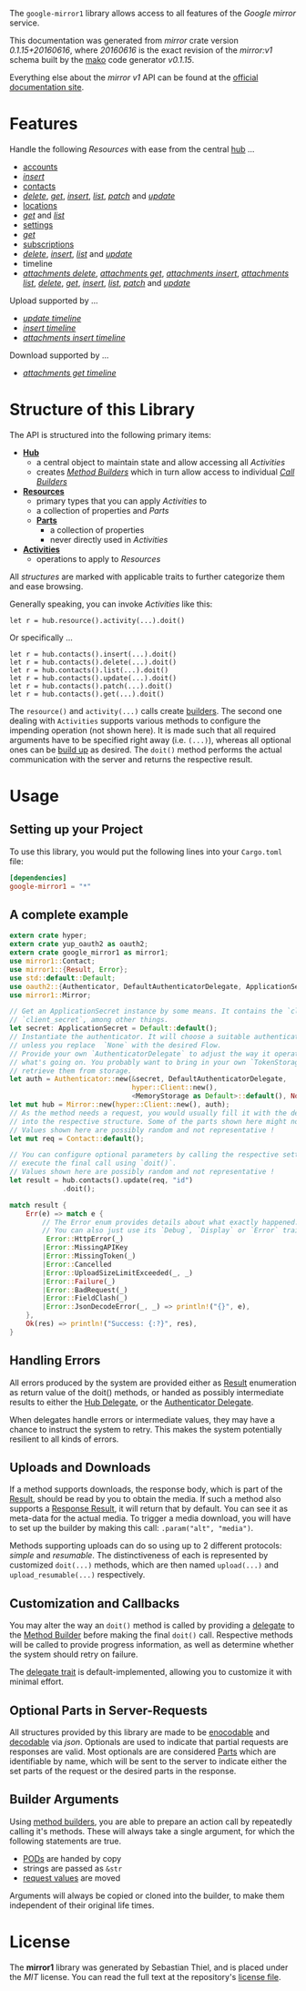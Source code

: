 <!---
DO NOT EDIT !
This file was generated automatically from 'src/mako/api/README.md.mako'
DO NOT EDIT !
-->
The `google-mirror1` library allows access to all features of the *Google mirror* service.

This documentation was generated from *mirror* crate version *0.1.15+20160616*, where *20160616* is the exact revision of the *mirror:v1* schema built by the [mako](http://www.makotemplates.org/) code generator *v0.1.15*.

Everything else about the *mirror* *v1* API can be found at the
[official documentation site](https://developers.google.com/glass).
# Features

Handle the following *Resources* with ease from the central [hub](http://byron.github.io/google-apis-rs/google_mirror1/struct.Mirror.html) ... 

* [accounts](http://byron.github.io/google-apis-rs/google_mirror1/struct.Account.html)
 * [*insert*](http://byron.github.io/google-apis-rs/google_mirror1/struct.AccountInsertCall.html)
* [contacts](http://byron.github.io/google-apis-rs/google_mirror1/struct.Contact.html)
 * [*delete*](http://byron.github.io/google-apis-rs/google_mirror1/struct.ContactDeleteCall.html), [*get*](http://byron.github.io/google-apis-rs/google_mirror1/struct.ContactGetCall.html), [*insert*](http://byron.github.io/google-apis-rs/google_mirror1/struct.ContactInsertCall.html), [*list*](http://byron.github.io/google-apis-rs/google_mirror1/struct.ContactListCall.html), [*patch*](http://byron.github.io/google-apis-rs/google_mirror1/struct.ContactPatchCall.html) and [*update*](http://byron.github.io/google-apis-rs/google_mirror1/struct.ContactUpdateCall.html)
* [locations](http://byron.github.io/google-apis-rs/google_mirror1/struct.Location.html)
 * [*get*](http://byron.github.io/google-apis-rs/google_mirror1/struct.LocationGetCall.html) and [*list*](http://byron.github.io/google-apis-rs/google_mirror1/struct.LocationListCall.html)
* [settings](http://byron.github.io/google-apis-rs/google_mirror1/struct.Setting.html)
 * [*get*](http://byron.github.io/google-apis-rs/google_mirror1/struct.SettingGetCall.html)
* [subscriptions](http://byron.github.io/google-apis-rs/google_mirror1/struct.Subscription.html)
 * [*delete*](http://byron.github.io/google-apis-rs/google_mirror1/struct.SubscriptionDeleteCall.html), [*insert*](http://byron.github.io/google-apis-rs/google_mirror1/struct.SubscriptionInsertCall.html), [*list*](http://byron.github.io/google-apis-rs/google_mirror1/struct.SubscriptionListCall.html) and [*update*](http://byron.github.io/google-apis-rs/google_mirror1/struct.SubscriptionUpdateCall.html)
* timeline
 * [*attachments delete*](http://byron.github.io/google-apis-rs/google_mirror1/struct.TimelineAttachmentDeleteCall.html), [*attachments get*](http://byron.github.io/google-apis-rs/google_mirror1/struct.TimelineAttachmentGetCall.html), [*attachments insert*](http://byron.github.io/google-apis-rs/google_mirror1/struct.TimelineAttachmentInsertCall.html), [*attachments list*](http://byron.github.io/google-apis-rs/google_mirror1/struct.TimelineAttachmentListCall.html), [*delete*](http://byron.github.io/google-apis-rs/google_mirror1/struct.TimelineDeleteCall.html), [*get*](http://byron.github.io/google-apis-rs/google_mirror1/struct.TimelineGetCall.html), [*insert*](http://byron.github.io/google-apis-rs/google_mirror1/struct.TimelineInsertCall.html), [*list*](http://byron.github.io/google-apis-rs/google_mirror1/struct.TimelineListCall.html), [*patch*](http://byron.github.io/google-apis-rs/google_mirror1/struct.TimelinePatchCall.html) and [*update*](http://byron.github.io/google-apis-rs/google_mirror1/struct.TimelineUpdateCall.html)


Upload supported by ...

* [*update timeline*](http://byron.github.io/google-apis-rs/google_mirror1/struct.TimelineUpdateCall.html)
* [*insert timeline*](http://byron.github.io/google-apis-rs/google_mirror1/struct.TimelineInsertCall.html)
* [*attachments insert timeline*](http://byron.github.io/google-apis-rs/google_mirror1/struct.TimelineAttachmentInsertCall.html)

Download supported by ...

* [*attachments get timeline*](http://byron.github.io/google-apis-rs/google_mirror1/struct.TimelineAttachmentGetCall.html)



# Structure of this Library

The API is structured into the following primary items:

* **[Hub](http://byron.github.io/google-apis-rs/google_mirror1/struct.Mirror.html)**
    * a central object to maintain state and allow accessing all *Activities*
    * creates [*Method Builders*](http://byron.github.io/google-apis-rs/google_mirror1/trait.MethodsBuilder.html) which in turn
      allow access to individual [*Call Builders*](http://byron.github.io/google-apis-rs/google_mirror1/trait.CallBuilder.html)
* **[Resources](http://byron.github.io/google-apis-rs/google_mirror1/trait.Resource.html)**
    * primary types that you can apply *Activities* to
    * a collection of properties and *Parts*
    * **[Parts](http://byron.github.io/google-apis-rs/google_mirror1/trait.Part.html)**
        * a collection of properties
        * never directly used in *Activities*
* **[Activities](http://byron.github.io/google-apis-rs/google_mirror1/trait.CallBuilder.html)**
    * operations to apply to *Resources*

All *structures* are marked with applicable traits to further categorize them and ease browsing.

Generally speaking, you can invoke *Activities* like this:

```Rust,ignore
let r = hub.resource().activity(...).doit()
```

Or specifically ...

```ignore
let r = hub.contacts().insert(...).doit()
let r = hub.contacts().delete(...).doit()
let r = hub.contacts().list(...).doit()
let r = hub.contacts().update(...).doit()
let r = hub.contacts().patch(...).doit()
let r = hub.contacts().get(...).doit()
```

The `resource()` and `activity(...)` calls create [builders][builder-pattern]. The second one dealing with `Activities` 
supports various methods to configure the impending operation (not shown here). It is made such that all required arguments have to be 
specified right away (i.e. `(...)`), whereas all optional ones can be [build up][builder-pattern] as desired.
The `doit()` method performs the actual communication with the server and returns the respective result.

# Usage

## Setting up your Project

To use this library, you would put the following lines into your `Cargo.toml` file:

```toml
[dependencies]
google-mirror1 = "*"
```

## A complete example

```Rust
extern crate hyper;
extern crate yup_oauth2 as oauth2;
extern crate google_mirror1 as mirror1;
use mirror1::Contact;
use mirror1::{Result, Error};
use std::default::Default;
use oauth2::{Authenticator, DefaultAuthenticatorDelegate, ApplicationSecret, MemoryStorage};
use mirror1::Mirror;

// Get an ApplicationSecret instance by some means. It contains the `client_id` and 
// `client_secret`, among other things.
let secret: ApplicationSecret = Default::default();
// Instantiate the authenticator. It will choose a suitable authentication flow for you, 
// unless you replace  `None` with the desired Flow.
// Provide your own `AuthenticatorDelegate` to adjust the way it operates and get feedback about 
// what's going on. You probably want to bring in your own `TokenStorage` to persist tokens and
// retrieve them from storage.
let auth = Authenticator::new(&secret, DefaultAuthenticatorDelegate,
                              hyper::Client::new(),
                              <MemoryStorage as Default>::default(), None);
let mut hub = Mirror::new(hyper::Client::new(), auth);
// As the method needs a request, you would usually fill it with the desired information
// into the respective structure. Some of the parts shown here might not be applicable !
// Values shown here are possibly random and not representative !
let mut req = Contact::default();

// You can configure optional parameters by calling the respective setters at will, and
// execute the final call using `doit()`.
// Values shown here are possibly random and not representative !
let result = hub.contacts().update(req, "id")
             .doit();

match result {
    Err(e) => match e {
        // The Error enum provides details about what exactly happened.
        // You can also just use its `Debug`, `Display` or `Error` traits
         Error::HttpError(_)
        |Error::MissingAPIKey
        |Error::MissingToken(_)
        |Error::Cancelled
        |Error::UploadSizeLimitExceeded(_, _)
        |Error::Failure(_)
        |Error::BadRequest(_)
        |Error::FieldClash(_)
        |Error::JsonDecodeError(_, _) => println!("{}", e),
    },
    Ok(res) => println!("Success: {:?}", res),
}

```
## Handling Errors

All errors produced by the system are provided either as [Result](http://byron.github.io/google-apis-rs/google_mirror1/enum.Result.html) enumeration as return value of 
the doit() methods, or handed as possibly intermediate results to either the 
[Hub Delegate](http://byron.github.io/google-apis-rs/google_mirror1/trait.Delegate.html), or the [Authenticator Delegate](http://byron.github.io/google-apis-rs/google_mirror1/../yup-oauth2/trait.AuthenticatorDelegate.html).

When delegates handle errors or intermediate values, they may have a chance to instruct the system to retry. This 
makes the system potentially resilient to all kinds of errors.

## Uploads and Downloads
If a method supports downloads, the response body, which is part of the [Result](http://byron.github.io/google-apis-rs/google_mirror1/enum.Result.html), should be
read by you to obtain the media.
If such a method also supports a [Response Result](http://byron.github.io/google-apis-rs/google_mirror1/trait.ResponseResult.html), it will return that by default.
You can see it as meta-data for the actual media. To trigger a media download, you will have to set up the builder by making
this call: `.param("alt", "media")`.

Methods supporting uploads can do so using up to 2 different protocols: 
*simple* and *resumable*. The distinctiveness of each is represented by customized 
`doit(...)` methods, which are then named `upload(...)` and `upload_resumable(...)` respectively.

## Customization and Callbacks

You may alter the way an `doit()` method is called by providing a [delegate](http://byron.github.io/google-apis-rs/google_mirror1/trait.Delegate.html) to the 
[Method Builder](http://byron.github.io/google-apis-rs/google_mirror1/trait.CallBuilder.html) before making the final `doit()` call. 
Respective methods will be called to provide progress information, as well as determine whether the system should 
retry on failure.

The [delegate trait](http://byron.github.io/google-apis-rs/google_mirror1/trait.Delegate.html) is default-implemented, allowing you to customize it with minimal effort.

## Optional Parts in Server-Requests

All structures provided by this library are made to be [enocodable](http://byron.github.io/google-apis-rs/google_mirror1/trait.RequestValue.html) and 
[decodable](http://byron.github.io/google-apis-rs/google_mirror1/trait.ResponseResult.html) via *json*. Optionals are used to indicate that partial requests are responses 
are valid.
Most optionals are are considered [Parts](http://byron.github.io/google-apis-rs/google_mirror1/trait.Part.html) which are identifiable by name, which will be sent to 
the server to indicate either the set parts of the request or the desired parts in the response.

## Builder Arguments

Using [method builders](http://byron.github.io/google-apis-rs/google_mirror1/trait.CallBuilder.html), you are able to prepare an action call by repeatedly calling it's methods.
These will always take a single argument, for which the following statements are true.

* [PODs][wiki-pod] are handed by copy
* strings are passed as `&str`
* [request values](http://byron.github.io/google-apis-rs/google_mirror1/trait.RequestValue.html) are moved

Arguments will always be copied or cloned into the builder, to make them independent of their original life times.

[wiki-pod]: http://en.wikipedia.org/wiki/Plain_old_data_structure
[builder-pattern]: http://en.wikipedia.org/wiki/Builder_pattern
[google-go-api]: https://github.com/google/google-api-go-client

# License
The **mirror1** library was generated by Sebastian Thiel, and is placed 
under the *MIT* license.
You can read the full text at the repository's [license file][repo-license].

[repo-license]: https://github.com/Byron/google-apis-rs/LICENSE.md
